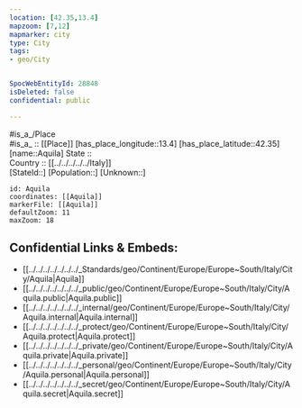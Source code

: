 ```yaml
---
location: [42.35,13.4] 
mapzoom: [7,12] 
mapmarker: city 
type: City
tags:
- geo/City


SpocWebEntityId: 28848
isDeleted: false
confidential: public

---
```

#is_a_/Place  
#is_a_ :: [[Place]] 
[has_place_longitude::13.4] 
[has_place_latitude::42.35] 
[name::Aquila] 
State ::  
Country :: [[../../../../../Italy]]  
[StateId::] 
[Population::] 
[Unknown::] 


```leaflet
id: Aquila
coordinates: [[Aquila]] 
markerFile: [[Aquila]] 
defaultZoom: 11 
maxZoom: 18
```


## Confidential Links & Embeds: 
- [[../../../../../../../_Standards/geo/Continent/Europe/Europe~South/Italy/City/Aquila|Aquila]] 
- [[../../../../../../../_public/geo/Continent/Europe/Europe~South/Italy/City/Aquila.public|Aquila.public]] 
- [[../../../../../../../_internal/geo/Continent/Europe/Europe~South/Italy/City/Aquila.internal|Aquila.internal]] 
- [[../../../../../../../_protect/geo/Continent/Europe/Europe~South/Italy/City/Aquila.protect|Aquila.protect]] 
- [[../../../../../../../_private/geo/Continent/Europe/Europe~South/Italy/City/Aquila.private|Aquila.private]] 
- [[../../../../../../../_personal/geo/Continent/Europe/Europe~South/Italy/City/Aquila.personal|Aquila.personal]] 
- [[../../../../../../../_secret/geo/Continent/Europe/Europe~South/Italy/City/Aquila.secret|Aquila.secret]] 
